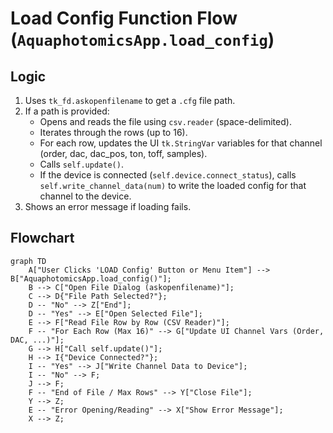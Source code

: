 # Load Config Function Flow (`AquaphotomicsApp.load_config`)

## Logic

1.  Uses `tk_fd.askopenfilename` to get a `.cfg` file path.
2.  If a path is provided:
    *   Opens and reads the file using `csv.reader` (space-delimited).
    *   Iterates through the rows (up to 16).
    *   For each row, updates the UI `tk.StringVar` variables for that channel (order, dac, dac_pos, ton, toff, samples).
    *   Calls `self.update()`.
    *   If the device is connected (`self.device.connect_status`), calls `self.write_channel_data(num)` to write the loaded config for that channel to the device.
3.  Shows an error message if loading fails.

## Flowchart

```mermaid
graph TD
    A["User Clicks 'LOAD Config' Button or Menu Item"] --> B["AquaphotomicsApp.load_config()"];
    B --> C["Open File Dialog (askopenfilename)"];
    C --> D{"File Path Selected?"};
    D -- "No" --> Z["End"];
    D -- "Yes" --> E["Open Selected File"];
    E --> F["Read File Row by Row (CSV Reader)"];
    F -- "For Each Row (Max 16)" --> G["Update UI Channel Vars (Order, DAC, ...)"];
    G --> H["Call self.update()"];
    H --> I{"Device Connected?"};
    I -- "Yes" --> J["Write Channel Data to Device"];
    I -- "No" --> F;
    J --> F;
    F -- "End of File / Max Rows" --> Y["Close File"];
    Y --> Z;
    E -- "Error Opening/Reading" --> X["Show Error Message"];
    X --> Z;
``` 